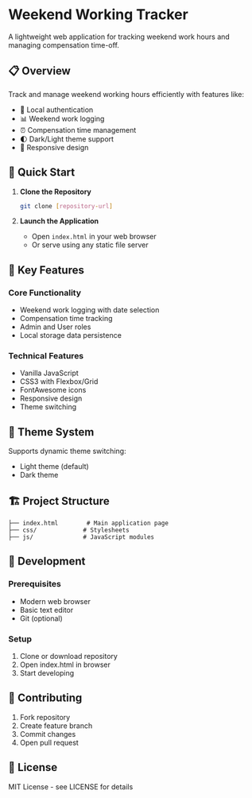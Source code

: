 # Weekend Working Tracker

A lightweight web application for tracking weekend work hours and managing compensation time-off.

## 📋 Overview

Track and manage weekend working hours efficiently with features like:
- 🔐 Local authentication
- 📊 Weekend work logging
- ⏰ Compensation time management
- 🌓 Dark/Light theme support
- 📱 Responsive design

## 🚀 Quick Start

1. **Clone the Repository**
   ```bash
   git clone [repository-url]
   ```

2. **Launch the Application**
   - Open `index.html` in your web browser
   - Or serve using any static file server

## 🎯 Key Features

### Core Functionality
- Weekend work logging with date selection
- Compensation time tracking
- Admin and User roles
- Local storage data persistence

### Technical Features
- Vanilla JavaScript
- CSS3 with Flexbox/Grid
- FontAwesome icons
- Responsive design
- Theme switching

## 🎨 Theme System

Supports dynamic theme switching:
- Light theme (default)
- Dark theme

## 🏗️ Project Structure

```
├── index.html        # Main application page
├── css/             # Stylesheets
├── js/              # JavaScript modules
```

## 🔧 Development

### Prerequisites
- Modern web browser
- Basic text editor
- Git (optional)

### Setup
1. Clone or download repository
2. Open index.html in browser
3. Start developing

## 📝 Contributing

1. Fork repository
2. Create feature branch
3. Commit changes
4. Open pull request

## 📄 License

MIT License - see LICENSE for details
